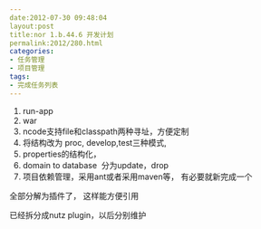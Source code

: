 ```yaml
---
date:2012-07-30 09:48:04
layout:post
title:nor 1.b.44.6 开发计划 
permalink:2012/280.html
categories:
- 任务管理
- 项目管理
tags:
- 完成任务列表
---
```



<ol>
	<li>
		run-app
	</li>
	<li>
		war
	</li>
	<li>
		ncode支持file和classpath两种寻址，方便定制
	</li>
	<li>
		将结构改为 proc, develop,test三种模式,&nbsp;
	</li>
	<li>
		properties的结构化，
	</li>
	<li>
		domain to database &nbsp;分为update，drop
	</li>
	<li>
		项目依赖管理，采用ant或者采用maven等， 有必要就新完成一个
	</li>
</ol>
<p>
	全部分解为插件了， 这样能方便引用
</p>
<p>
	已经拆分成nutz plugin，以后分别维护
</p>